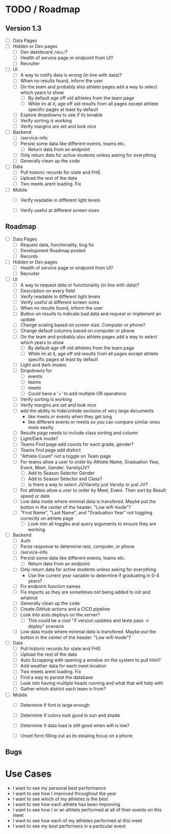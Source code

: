 # TODO / Roadmap

## Version 1.3
- [ ] Data Pages
- [ ] Hidden or Dev pages
    - [ ] Dev dashboard `/dev/`?
    - [ ] Health of service page or endpoint from UI?
    - [ ] Recruiter
- [ ] UI
    - [ ] A way to notify data is wrong (in line with data)?
    - [ ] When no results found, inform the user
    - [ ] On the team and probably also athlete pages add a way to select which years to show
        - [ ] By default age off old athletes from the team page
        - [ ] While im at it, age off old results from all pages except athlete specific pages at least by default
    - [ ] Explore dropdowns to see if its tenable 
    - [ ] Verify sorting is working
    - [ ] Verify margins are set and look nice
- [ ] Backend
    - [ ] /service-info
    - [ ] Persist some data like different events, teams etc.
        - [ ] Return data from an endpoint
    - [ ] Only return data for active students unless asking for everything
    - [ ] Generally clean up the code
- [ ] Data
    - [ ] Pull historic records for state and FHS
    - [ ] Upload the rest of the data
    - [ ] Two meets arent loading. Fix
- [ ] Mobile
    - [ ] Verify readable in different light levels
    - [ ] Verify useful at different screen sizes


## Roadmap

- [ ] Data Pages
    - [ ] Request data, functionality, bug fix
    - [ ] Development Roadmap posted
    - [ ] Records
- [ ] Hidden or Dev pages
    - [ ] Health of service page or endpoint from UI?
    - [ ] Recruiter
- [ ] UI
    - [ ] A way to request data or functionality (in line with data)?
    - [ ] Description on every field
    - [ ] Verify readable in different light levels
    - [ ] Verify useful at different screen sizes
    - [ ] When no results found, inform the user
    - [ ] Button on results to indicate bad data and request or implement an update
    - [ ] Change scaling based on screen size. Computer or phone?
    - [ ] Change default columns based on computer or phone
    - [ ] On the team and probably also athlete pages add a way to select which years to show
        - [ ] By default age off old athletes from the team page
        - [ ] While im at it, age off old results from all pages except athlete specific pages at least by default
    - [ ] Light and dark modes
    - [ ] Dropdowns for
        - [ ] events
        - [ ] teams
        - [ ] meets
        - [ ] Could have a '+' to add multiple OR operations
    - [ ] Verify sorting is working
    - [ ] Verify margins are set and look nice
    - [ ] add the ability to hide/unhide sections of very large documents 
        - like meets or events when they get long
        - like different events or meets so you can compare similar ones more easilly
    - [ ] Results page needs to include class sorting and column
    - [ ] Light/Dark mode?
    - [ ] Teams Find page add counts for each grade, gender?
    - [ ] Teams find page add district
    - [ ] "Athlete Count" not a toggle on Team page
    - [ ] For teams allow a user to order by Athlete Name, Graduation Year, Event, Meet, Gender, Varsity/JV?
        - [ ] Add to Season Selector Gender
        - [ ] Add to Season Selector and Class?
        - [ ] Is there a way to select JV/Varsity just Varsity or just JV?
    - [ ] For athletes allow a user to order by Meet, Event. Then sort by Result speed or date
    - [ ] Low data mode where minimal data is transfered. Maybe put the botton in the center of the header. "Low wifi mode"?
    - [ ] "First Name", "Last Name", and "Graduation Year" not toggling correctly on athlete page
        - [ ] Look into all toggles and query arguments to ensure they are working
- [ ] Backend
    - [ ] Auth
    - [ ] Parse response to determine rest, computer, or phone
    - [ ] /service-info
    - [ ] Persist some data like different events, teams etc.
        - [ ] Return data from an endpoint
    - [ ] Only return data for active students unless asking for everything
        - Use the current year variable to determine if graduating in 0-4 years?
    - [ ] Fix endpoint function names
    - [ ] Fix imports as they are sometimes not being added to init and whatnot
    - [ ] Generally clean up the code
    - [ ] Create GitHub actions and a CICD pipeline
    - [ ] Look into auto deploys on the server?
        - [ ] This could be a cool "if version updates and tests pass -> deploy" scenario
    - [ ] Low data mode where minimal data is transfered. Maybe put the botton in the center of the header. "Low wifi mode"?
- [ ] Data
    - [ ] Pull historic records for state and FHS
    - [ ] Upload the rest of the data
    - [ ] Auto Scrapping with opening a window on the system to pull html?
    - [ ] Add weather data for each meet location
    - [ ] Two meets arent loading. Fix
    - [ ] Find a way to pursist the database
    - [ ] Look into having multiple heads running and what that will help with
    - [ ] Gather which district each team is from?
- [ ] Mobile
    - [ ] Determine if font is large enough
    - [ ] Determine if colors look good in sun and shade
    - [ ] Determine if data load is still good when wifi is low?
    - [ ] Unset form filling out as its stealing focus on a phone


## Bugs



# Use Cases
- I want to see my personal best performance
- I want to see how I improved throughout the year
- I want to see which of my athletes is the best
- I want to see how each athlete has been improving
- I want to see how I or an athlete performed at all of their events on this meet
- I want to see how each of my athletes performed at this meet
- I want to see my best performers in a particular event


